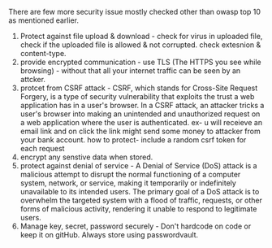 There are few more security issue mostly checked other than owasp top 10 as mentioned earlier.
1. Protect against file upload & download - check for virus in uploaded file, check if the uploaded file is allowed & not corrupted. check extesnion & content-type.
2. provide encrypted communication - use TLS (The HTTPS you see while browsing) - without that all your internet traffic can be seen by an attcker.
3. protcet from CSRF attack - CSRF, which stands for Cross-Site Request Forgery, is a type of security vulnerability that exploits the trust a web application has in a user's browser. In a CSRF attack, an attacker tricks a user's browser into making an unintended and unauthorized request on a web application where the user is authenticated. ex- u will receieve an email link and on click the link might send some money to attacker from your bank account. how to protect- include a random csrf token for each request
4. encrypt any senstive data when stored.
5. protect against denial of service - A Denial of Service (DoS) attack is a malicious attempt to disrupt the normal functioning of a computer system, network, or service, making it temporarily or indefinitely unavailable to its intended users. The primary goal of a DoS attack is to overwhelm the targeted system with a flood of traffic, requests, or other forms of malicious activity, rendering it unable to respond to legitimate users.
6. Manage key, secret, password securely - Don't hardcode on code or keep it on gitHub. Always store using passwordvault.
